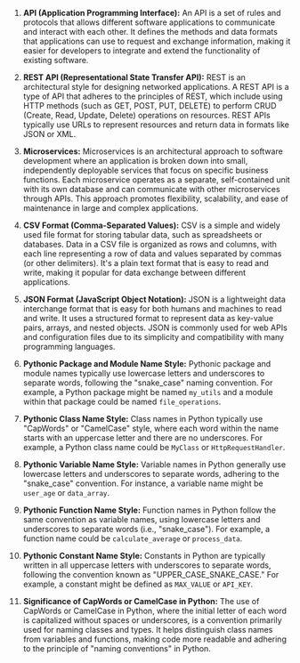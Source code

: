 1. **API (Application Programming Interface):** An API is a set of rules and protocols that allows different software applications to communicate and interact with each other. It defines the methods and data formats that applications can use to request and exchange information, making it easier for developers to integrate and extend the functionality of existing software.

2. **REST API (Representational State Transfer API):** REST is an architectural style for designing networked applications. A REST API is a type of API that adheres to the principles of REST, which include using HTTP methods (such as GET, POST, PUT, DELETE) to perform CRUD (Create, Read, Update, Delete) operations on resources. REST APIs typically use URLs to represent resources and return data in formats like JSON or XML.

3. **Microservices:** Microservices is an architectural approach to software development where an application is broken down into small, independently deployable services that focus on specific business functions. Each microservice operates as a separate, self-contained unit with its own database and can communicate with other microservices through APIs. This approach promotes flexibility, scalability, and ease of maintenance in large and complex applications.

4. **CSV Format (Comma-Separated Values):** CSV is a simple and widely used file format for storing tabular data, such as spreadsheets or databases. Data in a CSV file is organized as rows and columns, with each line representing a row of data and values separated by commas (or other delimiters). It's a plain text format that is easy to read and write, making it popular for data exchange between different applications.

5. **JSON Format (JavaScript Object Notation):** JSON is a lightweight data interchange format that is easy for both humans and machines to read and write. It uses a structured format to represent data as key-value pairs, arrays, and nested objects. JSON is commonly used for web APIs and configuration files due to its simplicity and compatibility with many programming languages.

6. **Pythonic Package and Module Name Style:** Pythonic package and module names typically use lowercase letters and underscores to separate words, following the "snake_case" naming convention. For example, a Python package might be named `my_utils` and a module within that package could be named `file_operations`.

7. **Pythonic Class Name Style:** Class names in Python typically use "CapWords" or "CamelCase" style, where each word within the name starts with an uppercase letter and there are no underscores. For example, a Python class name could be `MyClass` or `HttpRequestHandler`.

8. **Pythonic Variable Name Style:** Variable names in Python generally use lowercase letters and underscores to separate words, adhering to the "snake_case" convention. For instance, a variable name might be `user_age` or `data_array`.

9. **Pythonic Function Name Style:** Function names in Python follow the same convention as variable names, using lowercase letters and underscores to separate words (i.e., "snake_case"). For example, a function name could be `calculate_average` or `process_data`.

10. **Pythonic Constant Name Style:** Constants in Python are typically written in all uppercase letters with underscores to separate words, following the convention known as "UPPER_CASE_SNAKE_CASE." For example, a constant might be defined as `MAX_VALUE` or `API_KEY`.

11. **Significance of CapWords or CamelCase in Python:** The use of CapWords or CamelCase in Python, where the initial letter of each word is capitalized without spaces or underscores, is a convention primarily used for naming classes and types. It helps distinguish class names from variables and functions, making code more readable and adhering to the principle of "naming conventions" in Python.
